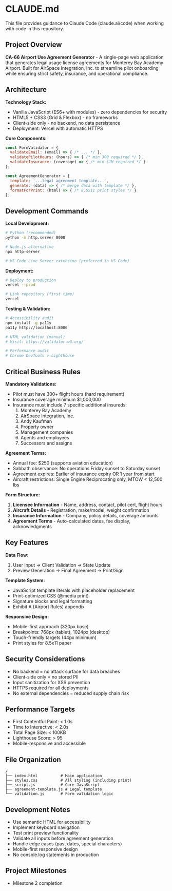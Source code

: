 # CLAUDE.md

This file provides guidance to Claude Code (claude.ai/code) when working with code in this repository.

## Project Overview

**CA-66 Airport Use Agreement Generator** - A single-page web application that generates legal usage license agreements for Monterey Bay Academy Airport. Built for AirSpace Integration, Inc. to streamline pilot onboarding while ensuring strict safety, insurance, and operational compliance.

## Architecture

**Technology Stack:**
- Vanilla JavaScript (ES6+ with modules) - zero dependencies for security
- HTML5 + CSS3 (Grid & Flexbox) - no frameworks
- Client-side only - no backend, no data persistence
- Deployment: Vercel with automatic HTTPS

**Core Components:**
```javascript
const FormValidator = {
  validateEmail: (email) => { /* ... */ },
  validatePilotHours: (hours) => { /* min 300 required */ },
  validateInsurance: (coverage) => { /* min $1M required */ }
};

const AgreementGenerator = {
  template: `...legal agreement template...`,
  generate: (data) => { /* merge data with template */ },
  formatForPrint: (html) => { /* 8.5x11 print styles */ }
};
```

## Development Commands

**Local Development:**
```bash
# Python (recommended)
python -m http.server 8000

# Node.js alternative
npx http-server

# VS Code Live Server extension (preferred in VS Code)
```

**Deployment:**
```bash
# Deploy to production
vercel --prod

# Link repository (first time)
vercel
```

**Testing & Validation:**
```bash
# Accessibility audit
npm install -g pa11y
pa11y http://localhost:8000

# HTML validation (manual)
# Visit: https://validator.w3.org/

# Performance audit
# Chrome DevTools > Lighthouse
```

## Critical Business Rules

**Mandatory Validations:**
- Pilot must have 300+ flight hours (hard requirement)
- Insurance coverage minimum $1,000,000
- Insurance must include 7 specific additional insureds:
  1. Monterey Bay Academy
  2. AirSpace Integration, Inc.
  3. Andy Kaufman
  4. Property owner
  5. Management companies
  6. Agents and employees
  7. Successors and assigns

**Agreement Terms:**
- Annual fee: $250 (supports aviation education)
- Sabbath observance: No operations Friday sunset to Saturday sunset
- Agreement expires: Earlier of insurance expiry OR 1 year from start
- Aircraft restrictions: Single Engine Reciprocating only, MTOW < 12,500 lbs

**Form Structure:**
1. **Licensee Information** - Name, address, contact, pilot cert, flight hours
2. **Aircraft Details** - Registration, make/model, weight confirmation
3. **Insurance Information** - Company, policy details, coverage amounts
4. **Agreement Terms** - Auto-calculated dates, fee display, acknowledgments

## Key Features

**Data Flow:**
1. User Input → Client Validation → State Update
2. Preview Generation → Final Agreement → Print/Sign

**Template System:**
- JavaScript template literals with placeholder replacement
- Print-optimized CSS (@media print)
- Signature blocks and legal formatting
- Exhibit A (Airport Rules) appendix

**Responsive Design:**
- Mobile-first approach (320px base)
- Breakpoints: 768px (tablet), 1024px (desktop)
- Touch-friendly targets (44px minimum)
- Print styles for 8.5x11 paper

## Security Considerations

- No backend = no attack surface for data breaches
- Client-side only = no stored PII
- Input sanitization for XSS prevention
- HTTPS required for all deployments
- No external dependencies = reduced supply chain risk

## Performance Targets

- First Contentful Paint: < 1.0s
- Time to Interactive: < 2.0s
- Total Page Size: < 100KB
- Lighthouse Score: > 95
- Mobile-responsive and accessible

## File Organization

```
/
├── index.html          # Main application
├── styles.css          # All styling (including print)
├── script.js           # Core JavaScript
├── agreement-template.js # Legal template
└── validation.js       # Form validation logic
```

## Development Notes

- Use semantic HTML for accessibility
- Implement keyboard navigation
- Test print preview functionality
- Validate all inputs before agreement generation
- Handle edge cases (past dates, special characters)
- Mobile-first responsive design
- No console.log statements in production

## Project Milestones

- Milestone 2 completion